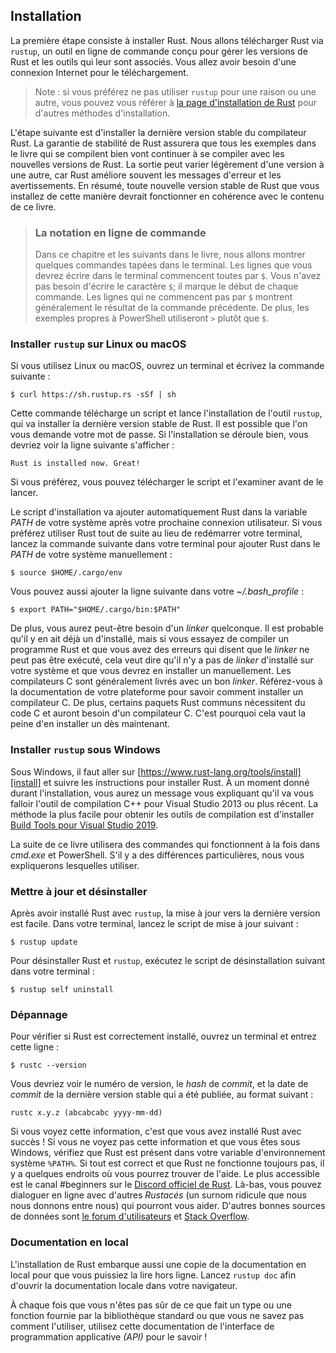 <!--
## Installation
-->

## Installation

<!--
The first step is to install Rust. We’ll download Rust through `rustup`, a
command line tool for managing Rust versions and associated tools. You’ll need
an internet connection for the download.
-->

La première étape consiste à installer Rust. Nous allons télécharger Rust via
`rustup`, un outil en ligne de commande conçu pour gérer les versions de Rust et
les outils qui leur sont associés. Vous allez avoir besoin d'une connexion
Internet pour le téléchargement.

<!--
> Note: If you prefer not to use `rustup` for some reason, please see [the Rust
> installation page](https://www.rust-lang.org/tools/install) for other options.
-->

> Note : si vous préférez ne pas utiliser `rustup` pour une raison ou une autre,
> vous pouvez vous référer à
> [la page d'installation de Rust][rust-installation-page]
> pour d'autres méthodes d'installation.

[rust-installation-page]: https://www.rust-lang.org/tools/install

<!--
The following steps install the latest stable version of the Rust compiler.
Rust’s stability guarantees ensure that all the examples in the book that
compile will continue to compile with newer Rust versions. The output might
differ slightly between versions, because Rust often improves error messages
and warnings. In other words, any newer, stable version of Rust you install
using these steps should work as expected with the content of this book.
-->

L'étape suivante est d'installer la dernière version stable du compilateur Rust.
La garantie de stabilité de Rust assurera que tous les exemples dans le livre
qui se compilent bien vont continuer à se compiler avec les nouvelles versions
de Rust. La sortie peut varier légèrement d'une version à une autre, car Rust
améliore souvent les messages d'erreur et les avertissements. En résumé, toute
nouvelle version stable de Rust que vous installez de cette manière devrait
fonctionner en cohérence avec le contenu de ce livre.

<!--
> ### Command Line Notation
>
> In this chapter and throughout the book, we’ll show some commands used in the
> terminal. Lines that you should enter in a terminal all start with `$`. You
> don’t need to type in the `$` character; it indicates the start of each
> command. Lines that don’t start with `$` typically show the output of the
> previous command. Additionally, PowerShell-specific examples will use `>`
> rather than `$`.
-->

> ### La notation en ligne de commande
>
> Dans ce chapitre et les suivants dans le livre, nous allons montrer quelques
> commandes tapées dans le terminal. Les lignes que vous devrez écrire dans le
> terminal commencent toutes par `$`. Vous n'avez pas besoin d'écrire le
> caractère `$`; il marque le début de chaque commande. Les lignes qui ne
> commencent pas par `$` montrent généralement le résultat de la commande
> précédente. De plus, les exemples propres à PowerShell utiliseront
> `>` plutôt que `$`.

<!--
### Installing `rustup` on Linux or macOS
-->

### Installer `rustup` sur Linux ou macOS

<!--
If you’re using Linux or macOS, open a terminal and enter the following command:
-->

Si vous utilisez Linux ou macOS, ouvrez un terminal et écrivez la commande
suivante :

<!--
```text
$ curl https://sh.rustup.rs -sSf | sh
```
-->

```text
$ curl https://sh.rustup.rs -sSf | sh
```

<!--
The command downloads a script and starts the installation of the `rustup`
tool, which installs the latest stable version of Rust. You might be prompted
for your password. If the install is successful, the following line will appear:
-->

Cette commande télécharge un script et lance l'installation de l'outil `rustup`,
qui va installer la dernière version stable de Rust. Il est possible que l'on
vous demande votre mot de passe. Si l'installation se déroule bien, vous
devriez voir la ligne suivante s'afficher :

<!--
```text
Rust is installed now. Great!
```
-->

```text
Rust is installed now. Great!
```

<!--
If you prefer, feel free to download the script and inspect it before running
it.
-->

Si vous préférez, vous pouvez télécharger le script et l'examiner avant de le
lancer.

<!--
The installation script automatically adds Rust to your system PATH after your
next login. If you want to start using Rust right away instead of restarting
your terminal, run the following command in your shell to add Rust to your
system PATH manually:
-->

Le script d'installation va ajouter automatiquement Rust dans la variable
*PATH* de votre système après votre prochaine connexion utilisateur.
Si vous préférez utiliser Rust tout de suite au lieu de redémarrer votre
terminal, lancez la commande suivante dans votre terminal pour ajouter Rust dans
le *PATH* de votre système manuellement :

<!--
```text
$ source $HOME/.cargo/env
```
-->

```text
$ source $HOME/.cargo/env
```

<!--
Alternatively, you can add the following line to your *~/.bash_profile*:
-->

Vous pouvez aussi ajouter la ligne suivante dans votre *~/.bash_profile* :

<!--
```text
$ export PATH="$HOME/.cargo/bin:$PATH"
```
-->

```text
$ export PATH="$HOME/.cargo/bin:$PATH"
```

<!--
Additionally, you’ll need a linker of some kind. It’s likely one is already
installed, but when you try to compile a Rust program and get errors indicating
that a linker could not execute, that means a linker isn’t installed on your
system and you’ll need to install one manually. C compilers usually come with
the correct linker. Check your platform’s documentation for how to install a C
compiler. Also, some common Rust packages depend on C code and will need a C
compiler. Therefore, it might be worth installing one now.
-->

De plus, vous aurez peut-être besoin d'un *linker* quelconque. Il est probable
qu'il y en ait déjà un d'installé, mais si vous essayez de compiler un
programme Rust et que vous avez des erreurs qui disent que le *linker* ne peut
pas être exécuté, cela veut dire qu'il n'y a pas de *linker* d'installé sur
votre système et que vous devrez en installer un manuellement. Les
compilateurs C sont généralement livrés avec un bon *linker*. Référez-vous à la
documentation de votre plateforme pour savoir comment installer un compilateur
C. De plus, certains paquets Rust communs nécessitent du code C et auront
besoin d'un compilateur C. C'est pourquoi cela vaut la peine d'en installer un
dès maintenant.

<!--
### Installing `rustup` on Windows
-->

### Installer `rustup` sous Windows

<!--
On Windows, go to [https://www.rust-lang.org/tools/install][install] and follow
the instructions for installing Rust. At some point in the installation, you’ll
receive a message explaining that you’ll also need the C++ build tools for
Visual Studio 2013 or later. The easiest way to acquire the build tools is to
install [Build Tools for Visual Studio 2019][visualstudio]. The tools are in
the Other Tools and Frameworks section.
-->

Sous Windows, il faut aller sur
[https://www.rust-lang.org/tools/install][install] et suivre les instructions
pour installer Rust. À un moment donné durant l'installation, vous aurez un
message vous expliquant qu'il va vous falloir l'outil de compilation C++
pour Visual Studio 2013 ou plus récent. La méthode la plus facile pour obtenir
les outils de compilation est d'installer
[Build Tools pour Visual Studio 2019][visualstudio].

<!-- markdownlint-disable -->
<!--
[install]: https://www.rust-lang.org/tools/install
[visualstudio]: https://www.visualstudio.com/downloads/#build-tools-for-visual-studio-2019
FR translation: the website redirects to French version, we lose the "id" link.
Fix is directly below:
-->
<!-- markdownlint-restore -->

[install]: https://www.rust-lang.org/tools/install
[visualstudio]: https://www.visualstudio.com/fr/downloads/#build-tools-for-visual-studio-2019

<!--
The rest of this book uses commands that work in both *cmd.exe* and PowerShell.
If there are specific differences, we’ll explain which to use.
-->

La suite de ce livre utilisera des commandes qui fonctionnent à la fois dans
*cmd.exe* et PowerShell. S'il y a des différences particulières, nous vous
expliquerons lesquelles utiliser.

<!--
### Updating and Uninstalling
-->

### Mettre à jour et désinstaller

<!--
After you’ve installed Rust via `rustup`, updating to the latest version is
easy. From your shell, run the following update script:
-->

Après avoir installé Rust avec `rustup`, la mise à jour vers la dernière version
est facile. Dans votre terminal, lancez le script de mise à jour suivant :

<!--
```text
$ rustup update
```
-->

```text
$ rustup update
```

<!--
To uninstall Rust and `rustup`, run the following uninstall script from your
shell:
-->

Pour désinstaller Rust et `rustup`, exécutez le script de désinstallation
suivant dans votre terminal :

<!--
```text
$ rustup self uninstall
```
-->

```text
$ rustup self uninstall
```

<!--
### Troubleshooting
-->

### Dépannage

<!--
To check whether you have Rust installed correctly, open a shell and enter this
line:
-->

Pour vérifier si Rust est correctement installé, ouvrez un terminal et entrez
cette ligne :

<!--
```text
$ rustc --version
```
-->

```text
$ rustc --version
```

<!--
You should see the version number, commit hash, and commit date for the latest
stable version that has been released in the following format:
-->

Vous devriez voir le numéro de version, le *hash* de *commit*,
et la date de *commit* de la dernière version stable qui a été publiée,
au format suivant :

<!--
```text
rustc x.y.z (abcabcabc yyyy-mm-dd)
```
-->

```text
rustc x.y.z (abcabcabc yyyy-mm-dd)
```

<!--
If you see this information, you have installed Rust successfully! If you don’t
see this information and you’re on Windows, check that Rust is in your `%PATH%`
system variable. If that’s all correct and Rust still isn’t working, there are
a number of places you can get help. The easiest is the #beginners channel on
[the official Rust Discord][discord]. There, you can chat with other Rustaceans
(a silly nickname we call ourselves) who can help you out. Other great
resources include [the Users forum][users] and [Stack Overflow][stackoverflow].
-->

Si vous voyez cette information, c'est que vous avez installé Rust avec succès !
Si vous ne voyez pas cette information et que vous êtes sous Windows, vérifiez
que Rust est présent dans votre variable d'environnement système `%PATH%`. Si
tout est correct et que Rust ne fonctionne toujours pas, il y a quelques
endroits où vous pourrez trouver de l'aide. Le plus accessible est le
canal #beginners sur le [Discord officiel de Rust][discord]. Là-bas, vous pouvez
dialoguer en ligne avec d'autres *Rustacés* (un surnom ridicule que nous nous
donnons entre nous) qui pourront vous aider. D'autres bonnes sources de données
sont [le forum d'utilisateurs][users] et [Stack Overflow][stackoverflow].

<!--
[discord]: https://discord.gg/rust-lang
[users]: https://users.rust-lang.org/
[stackoverflow]: http://stackoverflow.com/questions/tagged/rust
-->

[discord]: https://discord.gg/rust-lang
[users]: https://users.rust-lang.org/
[stackoverflow]: http://stackoverflow.com/questions/tagged/rust

<!--
### Local Documentation
-->

### Documentation en local

<!--
The installation of Rust also includes a copy of the documentation locally, so
you can read it offline. Run `rustup doc` to open the local documentation in
your browser.
-->

L'installation de Rust embarque aussi une copie de la documentation en local
pour que vous puissiez la lire hors ligne. Lancez `rustup doc` afin d'ouvrir la
documentation locale dans votre navigateur.

<!--
Any time a type or function is provided by the standard library and you’re not
sure what it does or how to use it, use the application programming interface
(API) documentation to find out!
-->

À chaque fois que vous n'êtes pas sûr de ce que fait un type ou une fonction
fournie par la bibliothèque standard ou que vous ne savez pas comment
l'utiliser, utilisez cette documentation de l'interface de programmation
applicative *(API)* pour le savoir !
